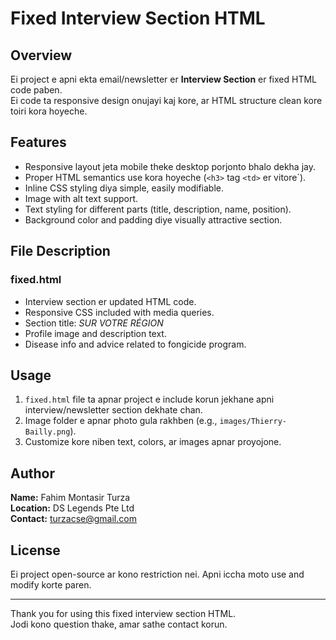 # Fixed Interview Section HTML

## Overview
Ei project e apni ekta email/newsletter er **Interview Section** er fixed HTML code paben.  
Ei code ta responsive design onujayi kaj kore, ar HTML structure clean kore toiri kora hoyeche.

## Features
- Responsive layout jeta mobile theke desktop porjonto bhalo dekha jay.
- Proper HTML semantics use kora hoyeche (`<h3>` tag `<td>` er vitore`).
- Inline CSS styling diya simple, easily modifiable.
- Image with alt text support.
- Text styling for different parts (title, description, name, position).
- Background color and padding diye visually attractive section.

## File Description

### fixed.html
- Interview section er updated HTML code.
- Responsive CSS included with media queries.
- Section title: *SUR VOTRE RÉGION*
- Profile image and description text.
- Disease info and advice related to fongicide program.

## Usage
1. `fixed.html` file ta apnar project e include korun jekhane apni interview/newsletter section dekhate chan.
2. Image folder e apnar photo gula rakhben (e.g., `images/Thierry-Bailly.png`).
3. Customize kore niben text, colors, ar images apnar proyojone.

## Author
**Name:** Fahim Montasir Turza  
**Location:** DS Legends Pte Ltd  
**Contact:** turzacse@gmail.com

## License
Ei project open-source ar kono restriction nei. Apni iccha moto use and modify korte paren.

---

Thank you for using this fixed interview section HTML.  
Jodi kono question thake, amar sathe contact korun.
